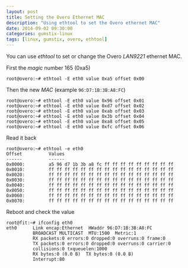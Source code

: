 ```yaml
---
layout: post
title: Setting the Overo Ethernet MAC
description: "Using ethtool to set the Overo ethernet MAC"
date: 2014-09-02 09:30:00
categories: gumstix-linux
tags: [linux, gumstix, overo, ethtool]
---
```


You can use *ethtool* to set or change the Overo *LAN9221* ethernet MAC.

First the *magic* number 165 (0xa5)

    root@overo:~# ethtool -E eth0 value 0xa5 offset 0x00

Then the new *MAC* (example `96:D7:1B:3B:A8:FC`)

    root@overo:~# ethtool -E eth0 value 0x96 offset 0x01
    root@overo:~# ethtool -E eth0 value 0xd7 offset 0x02
    root@overo:~# ethtool -E eth0 value 0xab offset 0x03
    root@overo:~# ethtool -E eth0 value 0x3b offset 0x04
    root@overo:~# ethtool -E eth0 value 0xa8 offset 0x05
    root@overo:~# ethtool -E eth0 value 0xfc offset 0x06

Read it back

    root@overo:~# ethtool -e eth0
    Offset          Values
    ------          ------
    0x0000:         a5 96 d7 1b 3b a8 fc ff ff ff ff ff ff ff ff ff
    0x0010:         ff ff ff ff ff ff ff ff ff ff ff ff ff ff ff ff
    0x0020:         ff ff ff ff ff ff ff ff ff ff ff ff ff ff ff ff
    0x0030:         ff ff ff ff ff ff ff ff ff ff ff ff ff ff ff ff
    0x0040:         ff ff ff ff ff ff ff ff ff ff ff ff ff ff ff ff
    0x0050:         ff ff ff ff ff ff ff ff ff ff ff ff ff ff ff ff
    0x0060:         ff ff ff ff ff ff ff ff ff ff ff ff ff ff ff ff
    0x0070:         ff ff ff ff ff ff ff ff ff ff ff ff ff ff ff ff


Reboot and check the value

    root@fit:~# ifconfig eth0
    eth0      Link encap:Ethernet  HWaddr 96:D7:1B:3B:A8:FC
              BROADCAST MULTICAST  MTU:1500  Metric:1
              RX packets:0 errors:0 dropped:0 overruns:0 frame:0
              TX packets:0 errors:0 dropped:0 overruns:0 carrier:0
              collisions:0 txqueuelen:1000
              RX bytes:0 (0.0 B)  TX bytes:0 (0.0 B)
              Interrupt:80
